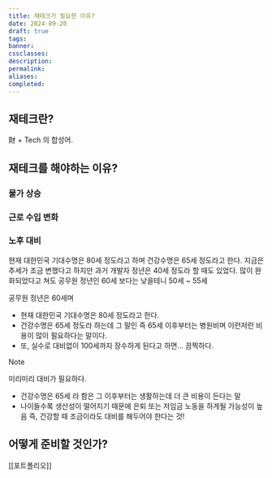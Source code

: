 ```yaml
---
title: 재테크가 필요한 이유?
date: 2024-09-20
draft: true
tags: 
banner: 
cssclasses: 
description: 
permalink: 
aliases: 
completed:
---
```

## 재테크란?
財 + Tech 의 합성어.

## 재테크를 해야하는 이유?
### 물가 상승

### 근로 수입 변화

### 노후 대비

현재 대한민국 기대수명은 80세 정도라고 하며 건강수명은 65세 정도라고 한다. 지금은 추세가 조금 변했다고 하지만 과거 개발자 정년은 40세 정도라 할 때도 있었다. 많이 완화되었다고 쳐도 공무원 정년인 60세 보다는 낮을테니 50세 ~ 55세 


공무원 정년은 60세며
- 현재 대한민국 기대수명은 80세 정도라고 한다.
- 건강수명은 65세 정도라 하는데 그 말인 즉 65세 이후부터는 병원비며 이런저런 비용이 많이 필요하다는 말이다.
- 또, 실수로 대비없이 100세까지 장수하게 된다고 하면... 끔찍하다.

> [!NOTE]
> 미리미리 대비가 필요하다.


- 건강수명은 65세 라 함은 그 이후부터는 생활하는데 더 큰 비용이 든다는 말
- 나이들수록 생산성이 떨어지기 때문에 은퇴 또는 저임금 노동을 하게될 가능성이 높음
즉, 건강할 때 조금이라도 대비를 해두어야 한다는 것!

## 어떻게 준비할 것인가?
[[포트폴리오]]